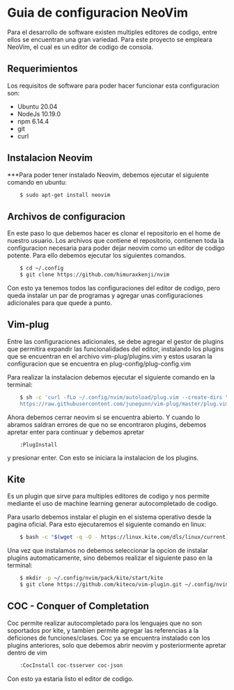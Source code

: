 # Guia de configuracion NeoVim

Para el desarrollo de software existen multiples editores de codigo, entre ellos se 
encuentran una gran variedad. Para este proyecto se empleara NeoVim, el cual es un
editor de codigo de consola.

## Requerimientos
Los requisitos de software para poder hacer funcionar esta configuracion son:

* Ubuntu 20.04
* NodeJs 10.19.0
* npm 6.14.4
* git
* curl

## Instalacion Neovim
***Para poder tener instalado Neovim, debemos ejecutar el siguiente comando en ubuntu:

```bash 
	$ sudo apt-get install neovim
```

## Archivos de configuracion
En este paso lo que debemos hacer es clonar el repositorio en el home de nuestro usuario.
Los archivos que contiene el repositorio, contienen toda la configuracion necesaria
para poder dejar neovim como un editor de codigo potente. Para ello debemos ejecutar
los siguientes comandos.

```bash
	$ cd ~/.config
	$ git clone https://github.com/himuraxkenji/nvim
```

Con esto ya tenemos todos las configuraciones del editor de codigo, pero queda instalar 
un par de programas y agregar unas configuraciones adicionales para que quede a punto.

## Vim-plug
Entre las configuraciones adicionales, se debe agregar el gestor de plugins que permitira
expandir las funcionalidades del editor, instalando los plugins que se encuentran en el 
archivo vim-plug/plugins.vim y estos usaran la configuracion que se encuentra en plug-config/plug-config.vim

Para realizar la instalacion debemos ejecutar el siguiente comando en la terminal:

```bash
	$ sh -c 'curl -fLo ~/.config/nvim/autoload/plug.vim --create-dirs \
	https://raw.githubusercontent.com/junegunn/vim-plug/master/plug.vim'
```

Ahora debemos cerrar neovim si se encuentra abierto. Y cuando lo abramos saldran errores
de que no se encontraron plugins, debemos apretar enter para continuar y debemos apretar

```
	:PlugInstall
```
y presionar enter. Con  esto se iniciara la instalacion de los plugins.


## Kite

Es un plugin que sirve para multiples editores de codigo y nos permite 
mediante el uso de machine learning generar autocompletado de codigo.

Para usarlo debemos instalar el plugin en el sistema operativo desde la 
pagina oficial. Para esto ejecutaremos el siguiente comando en linux:

```bash
	$ bash -c "$(wget -q -O - https://linux.kite.com/dls/linux/current)" 
```
Una vez que instalamos no debemos seleccionar la opcion de instalar 
plugins automaticamente, sino debemos realizar el siguiente paso en la 
terminal:

```bash
	$ mkdir -p ~/.config/nvim/pack/kite/start/kite
	$ git clone https://github.com/kiteco/vim-plugin.git ~/.config/nvim/pack/kite/start/kite/
```

## COC - Conquer of Completation
Coc permite realizar autocompletado para los lenguajes que no son soportados por 
kite, y tambien permite agregar las referencias a la deficiones de funciones/clases.
Coc ya se encuentra instalado con los plugins anteriores, solo que debemos abrir 
neovim y posteriormente apretar dentro de vim 


```bash
	:CocInstall coc-tsserver coc-json
```
Con esto ya estaria listo el editor de codigo.
